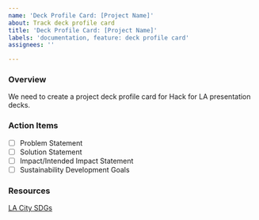 ```yaml
---
name: 'Deck Profile Card: [Project Name]'
about: Track deck profile card
title: 'Deck Profile Card: [Project Name]'
labels: 'documentation, feature: deck profile card'
assignees: ''

---
```


### Overview
We need to create a project deck profile card for Hack for LA presentation decks.

### Action Items
- [ ] Problem Statement
- [ ] Solution Statement
- [ ] Impact/Intended Impact Statement
- [ ] Sustainability Development Goals 

### Resources
[LA City SDGs](https://sdg.lamayor.org/)
